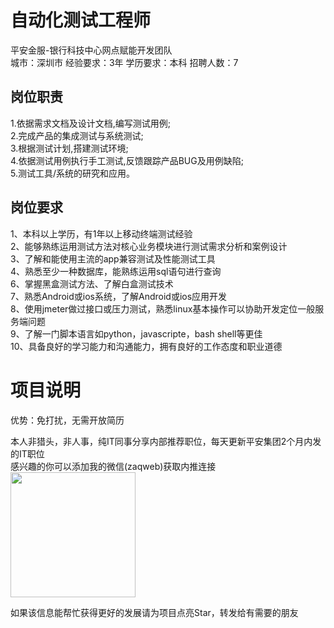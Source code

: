 # 自动化测试工程师
平安金服-银行科技中心网点赋能开发团队  
城市：深圳市 经验要求：3年 学历要求：本科  招聘人数：7

## 岗位职责
1.依据需求文档及设计文档,编写测试用例;   
2.完成产品的集成测试与系统测试;   
3.根据测试计划,搭建测试环境;　   
4.依据测试用例执行手工测试,反馈跟踪产品BUG及用例缺陷;   
5.测试工具/系统的研究和应用。

## 岗位要求
1、本科以上学历，有1年以上移动终端测试经验   
2、能够熟练运用测试方法对核心业务模块进行测试需求分析和案例设计   
3、了解和能使用主流的app兼容测试及性能测试工具   
4、熟悉至少一种数据库，能熟练运用sql语句进行查询   
6、掌握黑盒测试方法、了解白盒测试技术   
7、熟悉Android或ios系统，了解Android或ios应用开发   
8、使用jmeter做过接口或压力测试，熟悉linux基本操作可以协助开发定位一般服务端问题   
9、了解一门脚本语言如python，javascripte，bash shell等更佳   
10、具备良好的学习能力和沟通能力，拥有良好的工作态度和职业道德

# 项目说明

优势：免打扰，无需开放简历

本人非猎头，非人事，纯IT同事分享内部推荐职位，每天更新平安集团2个月内发的IT职位  
感兴趣的你可以添加我的微信(zaqweb)获取内推连接  
<img src="https://github.com/zaqweb/PA-IT-JOBS/blob/master/WechatICode.jpeg"  height="200" width="200">

如果该信息能帮忙获得更好的发展请为项目点亮Star，转发给有需要的朋友




